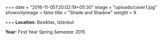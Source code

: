 +++
date = "2016-11-05T20:02:19+05:30"
image = "uploads/cover1.jpg"
showonlyimage = false
title = "Shade and Shadow"
weight = 9

+++
**Location:** Besiktas, Istanbul

**Year:** First Year Spring Semester 2015